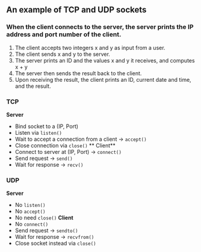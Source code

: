 ## An example of TCP and UDP sockets
### When the client connects to the server, the server prints the IP address and port number of the client. 
1. The client accepts two integers x and y as  input from a user. 
1. The client sends x and y to the server.
1. The server prints an ID and the values x and y  it receives, and computes x + y
1. The server then sends the result back to the client.
1. Upon receiving the result, the client prints an ID, current date and time, and the result.
### TCP
**Server**
+ Bind socket to a (IP, Port)
+ Listen via `listen()`
+ Wait to accept a connection from a client → `accept()`
+ Close connection via `close()` 
** Client**
+ Connect to server at (IP, Port) → `connect()`
+ Send request →  `send()`
+ Wait for response → `recv()`
### UDP
**Server**
+ No `listen()`
+ No `accept()`
+ No need `close()`
**Client**
+ No `connect()`
+ Send request →  `sendto()`
+ Wait for response → `recvfrom()`
+ Close socket instead via `close()` 

